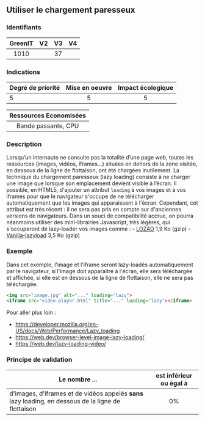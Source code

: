 ## Utiliser le chargement paresseux

### Identifiants

| GreenIT |  V2  |  V3  |  V4  |
|:-------:|:----:|:----:|:----:|
|   1010   |   |  37 |      |

### Indications

| Degré de priorité |      Mise en oeuvre       |  Impact écologique    | 
|-------------------|:-------------------------:|:---------------------:|
|  5                |   5                       |  5                    | 


|Ressources Economisées                                      |
|:----------------------------------------------------------:|
|  Bande passante, CPU  |

### Description

Lorsqu’un internaute ne consulte pas la totalité d’une page web, toutes les ressources (images, vidéos, iframes...) situées en dehors de la zone visitée,
en dessous de la ligne de flottaison, ont été chargées inutilement. 
La technique du chargement paresseux (lazy loading) consiste à ne charger une image que lorsque son emplacement devient visible
à l’écran. 
Il possible, en HTML5, d'ajouter un attribut `loading` à vos images et à vos iframes pour que le navigateur s'occupe de ne télécharger
automatiquement que les images qui apparaissent à l'écran. Cependant, cet attribut est très récent : il ne sera
pas pris en compte sur d'anciennes versions de navigateurs. Dans un souci de compatibilité accrue, on pourra néanmoins
utiliser des mini-librairies Javascript, très légères, qui s'occuperont de lazy-loader vos images comme : 
    - [LOZAD](https://cdn.jsdelivr.net/npm/lozad) 1,9 Ko (gzip)
    - [Vanilla-lazyload](https://cdn.jsdelivr.net/npm/vanilla-lazyload/dist/lazyload.min.js) 3,5 Ko (gzip)


### Exemple
Dans cet exemple, l'image et l'iframe seront lazy-loadés automatiquement par le navigateur, si l'image doit apparaitre à
l'écran, elle sera téléchargée et affichée, si elle est en dessous de la ligne de flottaison, elle ne sera pas téléchargée.

```html
<img src="image.jpg" alt="..." loading="lazy">
<iframe src="video-player.html" title="..." loading="lazy"></iframe>
```

Pour aller plus loin :
 - https://developer.mozilla.org/en-US/docs/Web/Performance/Lazy_loading
 - https://web.dev/browser-level-image-lazy-loading/
 - https://web.dev/lazy-loading-video/

### Principe de validation

| Le nombre ...     | est inférieur ou égal à   |  
|-------------------|:-------------------------:|
| d'images, d'iframes et de vidéos appelés **sans** lazy loading, en dessous de la ligne de flottaison  |  0% |
